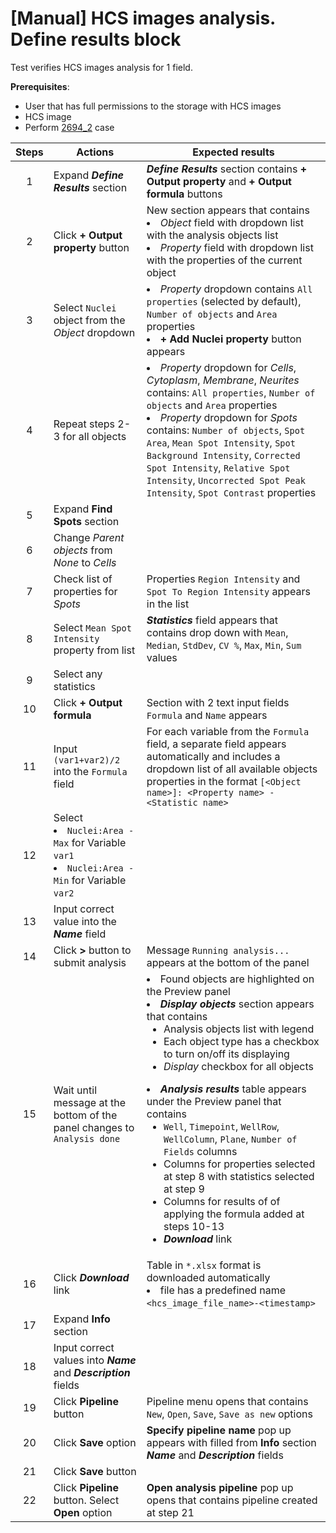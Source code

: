 # [Manual] HCS images analysis. Define results block

Test verifies HCS images analysis for 1 field.

**Prerequisites**:
- User that has full permissions to the storage with HCS images
- HCS image
- Perform [2694_2](2694_2.md) case

| Steps | Actions | Expected results |
| :---: | --- |--- |
| 1 | Expand ***Define Results*** section | ***Define Results*** section contains **+ Output property** and **+ Output formula** buttons |
| 2 | Click **+ Output property** button | New section appears that contains  <li> *Object* field with dropdown list with the analysis objects list <li> *Property* field with dropdown list with the properties of the current object |
| 3 | Select `Nuclei` object from the *Object* dropdown | <li> *Property* dropdown contains `All properties` (selected by default), `Number of objects` and `Area` properties <li> **+ Add Nuclei property** button appears |
| 4 | Repeat steps 2-3 for all objects | <li> *Property* dropdown for *Cells*, *Cytoplasm*, *Membrane*, *Neurites* contains: `All properties`, `Number of objects` and `Area` properties  <li> *Property* dropdown for *Spots* contains: `Number of objects`, `Spot Area`, `Mean Spot Intensity`, `Spot Background Intensity`, `Corrected Spot Intensity`, `Relative Spot Intensity`, `Uncorrected Spot Peak Intensity`, `Spot Contrast` properties |
| 5 | Expand **Find Spots** section | |
| 6 | Change *Parent objects* from *None* to *Cells* | | 
| 7 | Check list of properties for *Spots* | Properties `Region Intensity` and `Spot To Region Intensity` appears in the list |
| 8 | Select `Mean Spot Intensity` property from list | ***Statistics*** field appears that contains drop down with `Mean`, `Median`, `StdDev`, `CV %`, `Max`, `Min`, `Sum` values |
| 9 | Select any statistics | |
| 10 | Click **+ Output formula** | Section with 2 text input fields `Formula` and `Name` appears |
| 11 | Input `(var1+var2)/2` into the `Formula` field | For each variable from the `Formula` field, a separate field appears automatically and includes a dropdown list of all available objects properties in the format `[<Object name>]: <Property name> - <Statistic name>` |
| 12 | Select <li> `Nuclei:Area - Max` for Variable `var1` <li> `Nuclei:Area - Min` for Variable `var2` | |
| 13 | Input correct value into the ***Name*** field | |
| 14 | Click **>** button to submit analysis | Message `Running analysis...` appears at the bottom of the panel |
| 15 | Wait until message at the bottom of the panel changes to `Analysis done` | <li> Found objects are highlighted on the Preview panel <li> ***Display objects*** section appears that contains <ul><li> Analysis objects list with legend <li> Each object type has a checkbox to turn on/off its displaying <li> *Display* checkbox for all objects </ul> <li> ***Analysis results*** table appears under the Preview panel that contains <ul> <li> `Well`, `Timepoint`, `WellRow`, `WellColumn`, `Plane`, `Number of Fields` columns <li> Columns for properties selected at step 8 with statistics selected at step 9 <li> Columns for results of of applying the formula added at steps 10-13 <li> ***Download*** link | 
| 16 | Click ***Download*** link | Table in `*.xlsx` format is downloaded automatically <li> file has a predefined name `<hcs_image_file_name>-<timestamp>`|
| 17 | Expand **Info** section |
| 18 | Input correct values into ***Name*** and ***Description*** fields |
| 19 | Click **Pipeline** button | Pipeline menu opens that contains `New`, `Open`, `Save`, `Save as new` options |
| 20 | Click **Save** option | **Specify pipeline name** pop up appears with filled from **Info** section ***Name*** and ***Description*** fields |
| 21 | Click **Save** button |
| 22 | Click **Pipeline** button. Select **Open** option | **Open analysis pipeline** pop up opens that contains pipeline created at step 21 |
